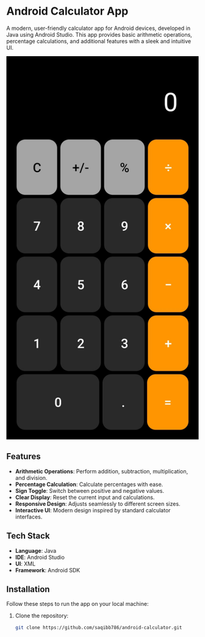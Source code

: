 # Android Calculator App

A modern, user-friendly calculator app for Android devices, developed in Java using Android Studio. This app provides basic arithmetic operations, percentage calculations, and additional features with a sleek and intuitive UI.

![Gamehub Preview](./Calculator-thumbnail.jpg)

## Features

- **Arithmetic Operations**: Perform addition, subtraction, multiplication, and division.
- **Percentage Calculation**: Calculate percentages with ease.
- **Sign Toggle**: Switch between positive and negative values.
- **Clear Display**: Reset the current input and calculations.
- **Responsive Design**: Adjusts seamlessly to different screen sizes.
- **Interactive UI**: Modern design inspired by standard calculator interfaces.

## Tech Stack

- **Language**: Java
- **IDE**: Android Studio
- **UI**: XML
- **Framework**: Android SDK

## Installation

Follow these steps to run the app on your local machine:

1. Clone the repository:
   ```bash
   git clone https://github.com/saqibb786/android-calculator.git
   ```
